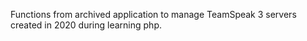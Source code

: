 Functions from archived application to manage TeamSpeak 3 servers created in 2020 during learning php.
